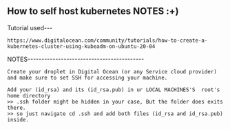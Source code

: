 How to self host kubernetes NOTES  :+)
------------------------------------
Tutorial used---
```
https://www.digitalocean.com/community/tutorials/how-to-create-a-kubernetes-cluster-using-kubeadm-on-ubuntu-20-04
```
NOTES------------------------------------------
```
Create your droplet in Digital Ocean (or any Service cloud provider) and make sure to set SSH for accessing your machine.
```

```
Add your (id_rsa) and its (id_rsa.pub) in ur LOCAL MACHINES'S  root's home directory
>> .ssh folder might be hidden in your case, But the folder does exits there.
>> so just navigate cd .ssh and add both files (id_rsa and id_rsa.pub) inside.
```

